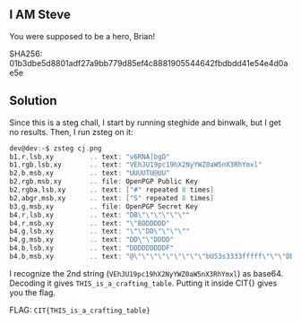 ## I AM Steve
You were supposed to be a hero, Brian!

SHA256: 01b3dbe5d8801adf27a9bb779d85ef4c8881905544642fbdbdd41e54e4d0ae5e
## Solution
Since this is a steg chall, I start by running steghide and binwalk, but I get no results. Then, I run zsteg on it:
```c
dev@dev:~$ zsteg cj.png
b1,r,lsb,xy         .. text: "v6RNA]bgD"
b1,rgb,lsb,xy       .. text: "VEhJU19pc19hX2NyYWZ0aW5nX3RhYmxl"
b2,b,msb,xy         .. text: "UUUUTU@UU"
b2,rgb,msb,xy       .. file: OpenPGP Public Key
b2,rgba,lsb,xy      .. text: ["#" repeated 8 times]
b2,abgr,msb,xy      .. text: ["S" repeated 8 times]
b3,g,msb,xy         .. file: OpenPGP Secret Key
b4,r,lsb,xy         .. text: "DB\"\"\"\"\"\""
b4,r,msb,xy         .. text: "\"BDDDDDD"
b4,g,lsb,xy         .. text: "\"\"DD\"\"\"\""
b4,g,msb,xy         .. text: "DD\"\"DDDD"
b4,b,lsb,xy         .. text: "DDDDDDDDDF"
b4,b,msb,xy         .. text: "@\"\"\"\"\"\"\"\"\"bU53s3333fffff\"\"\"DDD$\"BDD\"\"\"\"\"\"\"\"DDDD"
```

I recognize the 2nd string (`VEhJU19pc19hX2NyYWZ0aW5nX3RhYmxl`) as base64. Decoding it gives `THIS_is_a_crafting_table`. Putting it inside CIT{} gives you the flag.



FLAG: `CIT{THIS_is_a_crafting_table}`